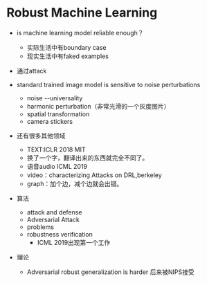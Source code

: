 # Robust Machine Learning

- is machine learning model reliable enough？
  - 实际生活中有boundary case
  - 现实生活中有faked examples
- 通过attack
- standard trained image model is sensitive to noise perturbations
  - noise   --universality
  - harmonic perturbation（非常光滑的一个灰度图片） 
  - spatial transformation
  - camera stickers
- 还有很多其他领域
  - TEXT:ICLR 2018 MIT
  - 换了一个字，翻译出来的东西就完全不同了。
  - 语音audio ICML 2019
  - video：characterizing Attacks on DRL,berkeley
  - graph：加个边，减个边就会出错。

- 算法
  - attack and defense
  - Adversarial Attack
  - problems
  - robustness verification
    - ICML 2019出现第一个工作
- 理论
  - Adversarial robust generalization is harder 后来被NIPS接受